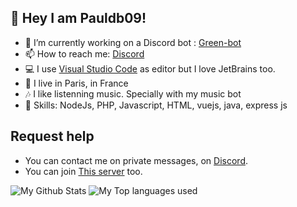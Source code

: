 ## 👋 Hey I am Pauldb09!

- 🔭 I’m currently working on a Discord bot : [Green-bot](https://green-bot.app)
- 📫 How to reach me: [Discord](https://discord.com/users/688402229245509844)
- 💻 I use [Visual Studio Code](https://code.visualstudio.com) as editor but I love JetBrains too.
- 🥖 I live in Paris, in France
- 🎶 I like listenning music. Specially with my music bot
- 🔧 Skills: NodeJs, PHP, Javascript, HTML, vuejs, java, express js

## Request help
- You can contact me on private messages, on [Discord](https://discord.com/users/688402229245509844).
- You can join [This server](https://discord.gg/SQsBWtjzTv) too.


<img alt="My Github Stats" src="https://github-readme-stats.vercel.app/api?username=pauldb09&show_icons=true&hide_border=true&theme=tokyonight" />
<img alt="My Top languages used" src="https://github-readme-stats.vercel.app/api/top-langs?username=pauldb09&show_icons=true&theme=tokyonight&layout=compact" />
